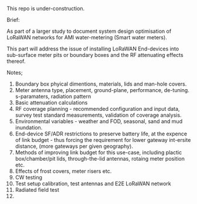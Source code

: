 This repo is under-construction.

Brief:

As part of a larger study to document system design optimisation of LoRaWAN networks for AMI water-metering (Smart water meters).

This part will address the issue of installing LoRaWAN End-devices into sub-surface meter pits or boundary boxes and the RF attenuating effects thereof.

Notes;

1) Boundary box phyical dimentions, materials, lids and man-hole covers.
2) Meter antenna type, placement, ground-plane, performance, de-tuning. s-paramaters, radiation pattern
3) Basic attenuation calculations
4) RF coverage planning  - recommended configuration and input data, survey test standard measurements, validation of coverage analysis.
5) Environmental variables - weather and FOD, seasonal, sand and mud inundation.
6) End-device SF/ADR restrictions to preserve battery life, at the expence of link budget - thus forcing the requirement for lower gateway int-ersite distance, (more gateways per given geography).
7) Methods of improving link budget for this use-case, including plactic box/chamber/pit lids, through-the-lid antennas, rotaing meter position etc.
8) Effects of frost covers, meter risers etc.
9) CW testing
10) Test setup calibration, test antennas and E2E LoRaWAN network
11) Radiated field test
12) 
   
